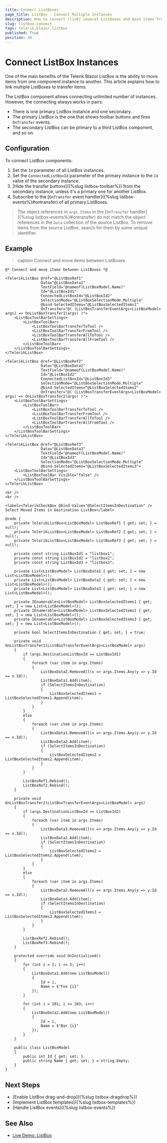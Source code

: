 ```yaml
---
title: Connect ListBoxes
page_title: ListBox - Connect Multiple Instances
description: How to connect (link) several ListBoxes and move items from one to another with the ListBox toolbar buttons.
slug: listbox-connect
tags: telerik,blazor,listbox
published: True
position: 30
---
```


# Connect ListBox Instances

One of the main benefits of the Telerik Blazor ListBox is the ability to move items from one component instance to another. This article explains how to link multiple ListBoxes to transfer items.

The ListBox component allows connecting unlimited number of instances. However, the connecting always works in pairs:

* There is one primary ListBox instance and one secondary.
* The primary ListBox is the one that shows toolbar buttons and fires `OnTransfer` events.
* The secondary ListBox can be primary to a third ListBox component, and so on.


## Configuration

To connect ListBox components:

1. Set the `Id` parameter of all ListBox instances.
1. Set the `ConnectedListBoxId` parameter of the primary instance to the `Id` value of the secondary instance.
1. [Hide the transfer buttons]({%slug listbox-toolbar%}) from the secondary instance, unless it's a primary one for another ListBox.
1. Subscribe to the [`OnTransfer` event handler]({%slug listbox-events%}#ontransfer) of all primary ListBoxes.

> The object references in `args.Items` in the [`OnTransfer` handler]({%slug listbox-events%}#ontransfer) do not match the object references in the `Data` collection of the source ListBox. To remove items from the source ListBox, search for them by some unique identifier.


## Example

>caption Connect and move items between ListBoxes

````CSHTML
@* Connect and move items between ListBoxes *@

<TelerikListBox @ref="@ListBoxRef1"
                Data="@ListBoxData1"
                TextField="@nameof(ListBoxModel.Name)"
                Id="@ListBoxId1"
                ConnectedListBoxId="@ListBoxId2"
                SelectionMode="@ListBoxSelectionMode.Multiple"
                @bind-SelectedItems="@ListBoxSelectedItems1"
                OnTransfer="@( (ListBoxTransferEventArgs<ListBoxModel> args) => OnListBoxTransfer1(args) )">
    <ListBoxToolBarSettings>
        <ListBoxToolBar>
            <ListBoxToolBarTransferToTool />
            <ListBoxToolBarTransferFromTool />
            <ListBoxToolBarTransferAllToTool />
            <ListBoxToolBarTransferAllFromTool />
        </ListBoxToolBar>
    </ListBoxToolBarSettings>
</TelerikListBox>

<TelerikListBox @ref="@ListBoxRef2"
                Data="@ListBoxData2"
                TextField="@nameof(ListBoxModel.Name)"
                Id="@ListBoxId2"
                ConnectedListBoxId="@ListBoxId3"
                SelectionMode="@ListBoxSelectionMode.Multiple"
                @bind-SelectedItems="@ListBoxSelectedItems2"
                OnTransfer="@( (ListBoxTransferEventArgs<ListBoxModel> args) => OnListBoxTransfer2(args) )">
    <ListBoxToolBarSettings>
        <ListBoxToolBar>
            <ListBoxToolBarTransferToTool />
            <ListBoxToolBarTransferFromTool />
            <ListBoxToolBarTransferAllToTool />
            <ListBoxToolBarTransferAllFromTool />
        </ListBoxToolBar>
    </ListBoxToolBarSettings>
</TelerikListBox>

<TelerikListBox @ref="@ListBoxRef3"
                Data="@ListBoxData3"
                TextField="@nameof(ListBoxModel.Name)"
                Id="@ListBoxId3"
                SelectionMode="@ListBoxSelectionMode.Multiple"
                @bind-SelectedItems="@ListBoxSelectedItems3">
    <ListBoxToolBarSettings>
        <ListBoxToolBar Visible="false" />
    </ListBoxToolBarSettings>
</TelerikListBox>

<br />
<br />

<label><TelerikCheckBox @bind-Value="@SelectItemsInDestination" /> Select Moved Items in Destination ListBox</label>

@code {
    private TelerikListBox<ListBoxModel> ListBoxRef1 { get; set; } = null!;
    private TelerikListBox<ListBoxModel> ListBoxRef2 { get; set; } = null!;
    private TelerikListBox<ListBoxModel> ListBoxRef3 { get; set; } = null!;

    private const string ListBoxId1 = "listbox1";
    private const string ListBoxId2 = "listbox2";
    private const string ListBoxId3 = "listbox3";

    private List<ListBoxModel> ListBoxData1 { get; set; } = new List<ListBoxModel>();
    private List<ListBoxModel> ListBoxData2 { get; set; } = new List<ListBoxModel>();
    private List<ListBoxModel> ListBoxData3 { get; set; } = new List<ListBoxModel>();

    private IEnumerable<ListBoxModel> ListBoxSelectedItems1 { get; set; } = new List<ListBoxModel>();
    private IEnumerable<ListBoxModel> ListBoxSelectedItems2 { get; set; } = new List<ListBoxModel>();
    private IEnumerable<ListBoxModel> ListBoxSelectedItems3 { get; set; } = new List<ListBoxModel>();

    private bool SelectItemsInDestination { get; set; } = true;

    private void OnListBoxTransfer1(ListBoxTransferEventArgs<ListBoxModel> args)
    {
        if (args.DestinationListBoxId == ListBoxId1)
        {
            foreach (var item in args.Items)
            {
                ListBoxData2.RemoveAll(x => args.Items.Any(y => y.Id == x.Id));
                ListBoxData1.Add(item);
                if (SelectItemsInDestination)
                {
                    ListBoxSelectedItems1 = ListBoxSelectedItems1.Append(item);
                }
            }
        }
        else
        {
            foreach (var item in args.Items)
            {
                ListBoxData1.RemoveAll(x => args.Items.Any(y => y.Id == x.Id));
                ListBoxData2.Add(item);
                if (SelectItemsInDestination)
                {
                    ListBoxSelectedItems2 = ListBoxSelectedItems2.Append(item);
                }
            }
        }

        ListBoxRef1.Rebind();
        ListBoxRef2.Rebind();
    }

    private void OnListBoxTransfer2(ListBoxTransferEventArgs<ListBoxModel> args)
    {
        if (args.DestinationListBoxId == ListBoxId2)
        {
            foreach (var item in args.Items)
            {
                ListBoxData3.RemoveAll(x => args.Items.Any(y => y.Id == x.Id));
                ListBoxData2.Add(item);
                if (SelectItemsInDestination)
                {
                    ListBoxSelectedItems2 = ListBoxSelectedItems2.Append(item);
                }
            }
        }
        else
        {
            foreach (var item in args.Items)
            {
                ListBoxData2.RemoveAll(x => args.Items.Any(y => y.Id == x.Id));
                ListBoxData3.Add(item);
                if (SelectItemsInDestination)
                {
                    ListBoxSelectedItems3 = ListBoxSelectedItems3.Append(item);
                }
            }
        }

        ListBoxRef2.Rebind();
        ListBoxRef3.Rebind();
    }

    protected override void OnInitialized()
    {
        for (int i = 1; i <= 5; i++)
        {
            ListBoxData1.Add(new ListBoxModel()
            {
                Id = i,
                Name = $"Foo {i}"
            });
        }

        for (int i = 101; i <= 103; i++)
        {
            ListBoxData2.Add(new ListBoxModel()
            {
                Id = i,
                Name = $"Bar {i}"
            });
        }
    }

    public class ListBoxModel
    {
        public int Id { get; set; }
        public string Name { get; set; } = string.Empty;
    }
}
````


## Next Steps

* [Enable ListBox drag-and-drop]({%slug listbox-dragdrop%})
* [Implement ListBox templates]({%slug listbox-templates%})
* [Handle ListBox events]({%slug listbox-events%})


## See Also

* [Live Demo: ListBox](https://demos.telerik.com/blazor-ui/listbox/overview)
